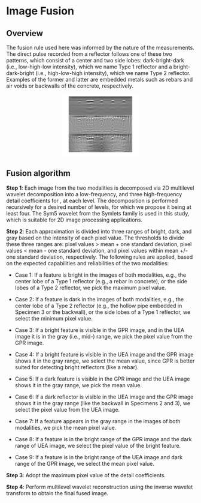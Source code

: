 # Image Fusion

## Overview
<p>
The fusion rule used here was informed by the nature of the measurements.
The direct pulse recorded from a reflector follows one of these two patterns,
which consist of a center and two side lobes: dark-bright-dark (i.e., low-high-low intensity),
which we name Type 1 reflector and a bright-dark-bright (i.e., high-low-high intensity),
which we name Type 2 reflector.
Examples of the former and latter are embedded metals such as rebars and air voids or backwalls of the concrete, respectively. 
</p>


<p align="center" >
<img  src="../img/fusion_example.png" width = 40% />
</p>

## Fusion algorithm

**Step 1**: Each image from the two modalities is decomposed via 2D multilevel wavelet decomposition into a low-frequency, and three high-frequency detail coefficients for , at each level. The decomposition is performed recursively for a desired number of levels, for which we propose it being at least four. The Sym5 wavelet from the Symlets family is used in this study, which is suitable for 2D image processing applications.

**Step 2**: Each approximation is divided into three ranges of bright, dark, and gray based on the intensity of each pixel value. The thresholds to divide these three ranges are: pixel values > mean + one standard deviation, pixel values < mean - one standard deviation, and pixel values within mean +/- one standard deviation, respectively. The following rules are applied, based on the expected capabilities and reliabilities of the two modalities:

- Case 1: If a feature is bright in the images of both modalities, e.g., the center lobe of a Type 1 reflector (e.g., a rebar in concrete), or the side lobes of a Type 2 reflector, we pick the maximum pixel value. 

- Case 2: If a feature is dark in the images of both modalities, e.g., the center lobe of a Type 2 reflector (e.g., the hollow pipe embedded in Specimen 3 or the backwall), or the side lobes of a Type 1 reflector, we select the minimum pixel value. 

- Case 3: If a bright feature is visible in the GPR image, and in the UEA image it is in the gray (i.e., mid-) range, we pick the pixel value from the GPR image.

- Case 4: If a bright feature is visible in the UEA image and the GPR image shows it in the gray range, we select the mean value, since GPR is better suited for detecting bright reflectors (like a rebar). 

- Case 5: If a dark feature is visible in the GPR image and the UEA image shows it in the gray range, we pick the mean value.  

- Case 6: If a dark reflector is visible in the UEA image and the GPR image shows it in the gray range (like the backwall in Specimens 2 and 3), we select the pixel value from the UEA image.

- Case 7: If a feature appears in the gray range in the images of both modalities, we pick the mean pixel value.

- Case 8: If a feature is in the bright range of the GPR image and the dark range of UEA image, we select the pixel value of the bright feature.

- Case 9: If a feature is in the bright range of the UEA image and dark range of the GPR image, we select the mean pixel value. 

**Step 3**: 
Adopt the maximum pixel value of the detail coefficients.

**Step 4**: 
Perform multilevel wavelet reconstruction using the inverse wavelet transform to obtain the final fused image.
